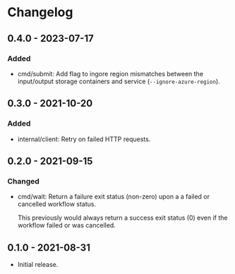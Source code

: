 # Changelog

## 0.4.0 - 2023-07-17

### Added

  * cmd/submit: Add flag to ingore region mismatches between the
    input/output storage containers and service (`--ignore-azure-region`).

## 0.3.0 - 2021-10-20

### Added

  * internal/client: Retry on failed HTTP requests.

## 0.2.0 - 2021-09-15

### Changed

  * cmd/wait: Return a failure exit status (non-zero) upon a a failed or
    cancelled workflow status.

    This previously would always return a success exit status (0) even if the
    workflow failed or was cancelled.

## 0.1.0 - 2021-08-31

  * Initial release.
